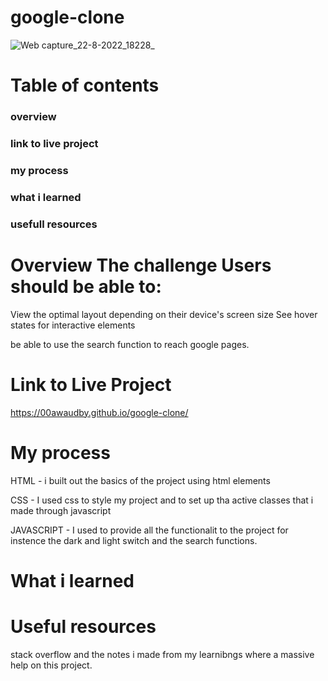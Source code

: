 # google-clone


![Web capture_22-8-2022_18228_](https://user-images.githubusercontent.com/84845712/185978049-08dc0e20-1ae7-4dd5-a866-48fb44689b34.jpeg)



# Table of contents
###  overview
###  link to live project
###  my process
###  what i learned
###  usefull resources



# Overview The challenge Users should be able to:

View the optimal layout depending on their device's screen size See hover states for interactive elements

be able to use the search function to reach google pages.


# Link to Live Project 
https://00awaudby.github.io/google-clone/



# My process 

HTML - i built out the basics of the project using html elements 

CSS - I used css to style my project and to set up tha active classes that i made through javascript

JAVASCRIPT - I used to provide all the functionalit to the project for instence the dark and light switch and the search functions.


# What i learned




# Useful resources 

stack overflow and the notes i made from my learnibngs where a massive help on this project.

